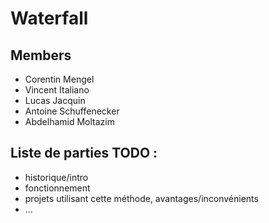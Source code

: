 # Waterfall

## Members

- Corentin Mengel
- Vincent Italiano
- Lucas Jacquin
- Antoine Schuffenecker
- Abdelhamid Moltazim


## Liste de parties TODO :
- historique/intro
- fonctionnement
- projets utilisant cette méthode, avantages/inconvénients
- ...